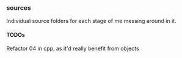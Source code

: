 ### sources

Individual source folders for each stage of me messing around in it.


#### TODOs

Refactor 04 in cpp, as it'd really benefit from objects

